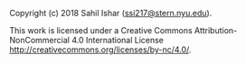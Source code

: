 Copyright (c) 2018 Sahil Ishar (ssi217@stern.nyu.edu).

This work is licensed under a Creative Commons Attribution-NonCommercial 4.0 International License http://creativecommons.org/licenses/by-nc/4.0/.
